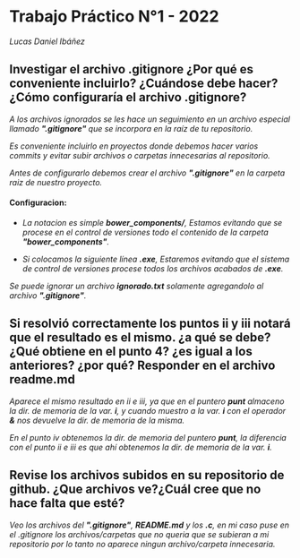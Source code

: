 # Trabajo Práctico N°1 - 2022
_Lucas Daniel Ibáñez_


## Investigar el archivo .gitignore ¿Por qué es conveniente incluirlo? ¿Cuándose debe hacer?¿Cómo configuraría el archivo .gitignore?

*A los archivos ignorados se les hace un seguimiento en un archivo especial llamado **".gitignore"** que se incorpora en 
la raíz de tu repositorio.*

*Es conveniente incluirlo en proyectos donde debemos hacer varios commits y evitar subir archivos o carpetas innecesarias al repositorio.*

*Antes de configurarlo debemos crear el archivo **".gitignore"** en la carpeta raiz de nuestro proyecto.*

#### Configuracion:

- *La notacion es simple **bower_components/**, Estamos evitando que se procese en el control de versiones todo el contenido de la carpeta **"bower_components"**.*

- *Si colocamos la siguiente línea **.exe**, Estaremos evitando que el sistema de control de versiones procese todos los archivos acabados de **.exe**.*
    
*Se puede ignorar un archivo **ignorado.txt** solamente agregandolo al archivo **".gitignore"**.*

## Si resolvió correctamente los puntos ii y iii notará que el resultado es el mismo. ¿a qué se debe? ¿Qué obtiene en el punto 4? ¿es igual a los anteriores? ¿por qué? Responder en el archivo readme.md

*Aparece el mismo resultado en ii e iii, ya que en el puntero **punt** almaceno la dir. de memoria de la var. **i**, y cuando muestro a la var. **i** con el operador **&** nos devuelve la dir. de memoria de la misma.*

*En el punto iv obtenemos la dir. de memoria del puntero **punt**, la diferencia con el punto ii e iii es que ahí obtenemos la dir. de memoria de la var. **i**.*

##  Revise los archivos subidos en su repositorio de github. ¿Que archivos ve?¿Cuál cree que no hace falta que esté?

*Veo los archivos del **".gitignore"**, **README.md** y los **.c**, en mi caso puse en el .gitignore los archivos/carpetas que no queria que se subieran a mi repositorio por lo tanto no aparece ningun archivo/carpeta innecesaria.*


